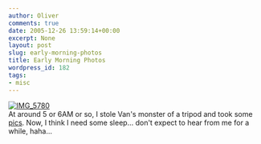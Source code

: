 ```yaml
---
author: Oliver
comments: true
date: 2005-12-26 13:59:14+00:00
excerpt: None
layout: post
slug: early-morning-photos
title: Early Morning Photos
wordpress_id: 182
tags:
- misc
---
```


<a href="http://www.flickr.com/photos/owiber/77535947/" title="IMG_5780"><img src="http://static.flickr.com/38/77535947_f4b47ccc09.jpg" alt="IMG_5780" /></a>
<br />At around 5 or 6AM or so, I stole Van's monster of a tripod and took some <a href="http://www.flickr.com/photos/owiber/sets/1660597/">pics</a>. Now, I think I need some sleep... don't expect to hear from me for a while, haha...
